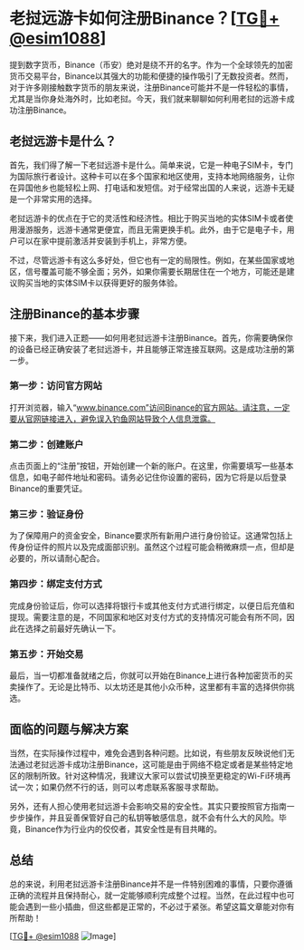 # 老挝远游卡如何注册Binance？[[TG💪+ @esim1088](https://t.me/s/esim1088)]

提到数字货币，Binance（币安）绝对是绕不开的名字。作为一个全球领先的加密货币交易平台，Binance以其强大的功能和便捷的操作吸引了无数投资者。然而，对于许多刚接触数字货币的朋友来说，注册Binance可能并不是一件轻松的事情，尤其是当你身处海外时，比如老挝。今天，我们就来聊聊如何利用老挝的远游卡成功注册Binance。

## 老挝远游卡是什么？

首先，我们得了解一下老挝远游卡是什么。简单来说，它是一种电子SIM卡，专门为国际旅行者设计。这种卡可以在多个国家和地区使用，支持本地网络服务，让你在异国他乡也能轻松上网、打电话和发短信。对于经常出国的人来说，远游卡无疑是一个非常实用的选择。

老挝远游卡的优点在于它的灵活性和经济性。相比于购买当地的实体SIM卡或者使用漫游服务，远游卡通常更便宜，而且无需更换手机。此外，由于它是电子卡，用户可以在家中提前激活并安装到手机上，非常方便。

不过，尽管远游卡有这么多好处，但它也有一定的局限性。例如，在某些国家或地区，信号覆盖可能不够全面；另外，如果你需要长期居住在一个地方，可能还是建议购买当地的实体SIM卡以获得更好的服务体验。

## 注册Binance的基本步骤

接下来，我们进入正题——如何用老挝远游卡注册Binance。首先，你需要确保你的设备已经正确安装了老挝远游卡，并且能够正常连接互联网。这是成功注册的第一步。

### 第一步：访问官方网站

打开浏览器，输入“www.binance.com”访问Binance的官方网站。请注意，一定要从官网链接进入，避免误入钓鱼网站导致个人信息泄露。

### 第二步：创建账户

点击页面上的“注册”按钮，开始创建一个新的账户。在这里，你需要填写一些基本信息，如电子邮件地址和密码。请务必记住你设置的密码，因为它将是以后登录Binance的重要凭证。

### 第三步：验证身份

为了保障用户的资金安全，Binance要求所有新用户进行身份验证。这通常包括上传身份证件的照片以及完成面部识别。虽然这个过程可能会稍微麻烦一点，但却是必要的，所以请耐心配合。

### 第四步：绑定支付方式

完成身份验证后，你可以选择将银行卡或其他支付方式进行绑定，以便日后充值和提现。需要注意的是，不同国家和地区对支付方式的支持情况可能会有所不同，因此在选择之前最好先确认一下。

### 第五步：开始交易

最后，当一切都准备就绪之后，你就可以开始在Binance上进行各种加密货币的买卖操作了。无论是比特币、以太坊还是其他小众币种，这里都有丰富的选择供你挑选。

## 面临的问题与解决方案

当然，在实际操作过程中，难免会遇到各种问题。比如说，有些朋友反映说他们无法通过老挝远游卡成功注册Binance，这可能是由于网络不稳定或者是某些特定地区的限制所致。针对这种情况，我建议大家可以尝试切换至更稳定的Wi-Fi环境再试一次；如果仍然不行的话，则可以考虑联系客服寻求帮助。

另外，还有人担心使用老挝远游卡会影响交易的安全性。其实只要按照官方指南一步步操作，并且妥善保管好自己的私钥等敏感信息，就不会有什么大的风险。毕竟，Binance作为行业内的佼佼者，其安全性是有目共睹的。

## 总结

总的来说，利用老挝远游卡注册Binance并不是一件特别困难的事情，只要你遵循正确的流程并且保持耐心，就一定能够顺利完成整个过程。当然，在此过程中也可能会遇到一些小插曲，但这些都是正常的，不必过于紧张。希望这篇文章能对你有所帮助！

[[TG💪+ @esim1088](https://t.me/s/esim1088) ![Image](https://i.postimg.cc/4NQfJmqS/Snipaste-2025-05-13-00-14-12.png)]